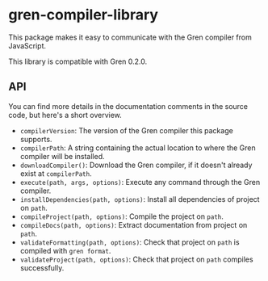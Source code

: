 # gren-compiler-library

This package makes it easy to communicate with the Gren compiler from JavaScript.

This library is compatible with Gren 0.2.0.

## API

You can find more details in the documentation comments in the source code, but here's a short overview.

- `compilerVersion`: The version of the Gren compiler this package supports.
- `compilerPath`: A string containing the actual location to where the Gren compiler will be installed.
- `downloadCompiler()`: Download the Gren compiler, if it doesn't already exist at `compilerPath`.
- `execute(path, args, options)`: Execute any command through the Gren compiler.
- `installDependencies(path, options)`: Install all dependencies of project on `path`.
- `compileProject(path, options)`: Compile the project on `path`.
- `compileDocs(path, options)`: Extract documentation from project on `path`.
- `validateFormatting(path, options)`: Check that project on `path` is compiled with `gren format`.
- `validateProject(path, options)`: Check that project on `path` compiles successfully.
